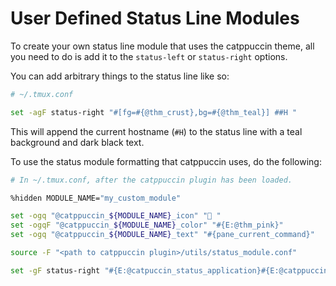 # User Defined Status Line Modules

To create your own status line module that uses the catppuccin theme, all you need to do is add it to the `status-left` or `status-right` options.

You can add arbitrary things to the status line like so:

```sh
# ~/.tmux.conf

set -agF status-right "#[fg=#{@thm_crust},bg=#{@thm_teal}] ##H "
```

This will append the current hostname (`#H`) to the status line with a teal background and dark black text.

To use the status module formatting that catppuccin uses, do the following:

```sh
# In ~/.tmux.conf, after the catppuccin plugin has been loaded.

%hidden MODULE_NAME="my_custom_module"

set -ogq "@catppuccin_${MODULE_NAME}_icon" " "
set -ogqF "@catppuccin_${MODULE_NAME}_color" "#{E:@thm_pink}"
set -ogq "@catppuccin_${MODULE_NAME}_text" "#{pane_current_command}"

source -F "<path to catppuccin plugin>/utils/status_module.conf"

set -gF status-right "#{E:@catpuccin_status_application}#{E:@catppuccin_status_my_custom_module}"
```
